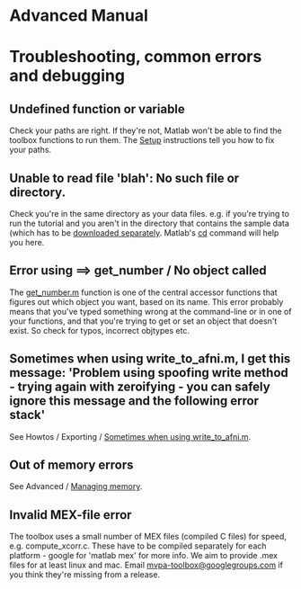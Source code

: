# Advanced Manual #



# Troubleshooting, common errors and debugging #

## Undefined function or variable ##

Check your paths are right. If they're not, Matlab won't be able to find the toolbox functions to run them. The [Setup](Setup.md) instructions tell you how to fix your paths.


## Unable to read file 'blah': No such file or directory. ##

Check you're in the same directory as your data files. e.g. if you're trying to run the tutorial and you aren't in the directory that contains the sample data (which has to be [downloaded separately](http://www.pni.princeton.edu/mvpa/). Matlab's [cd](http://www.mathworks.com/access/helpdesk/help/techdoc/index.html?/access/helpdesk/help/techdoc/ref/cd.html) command will help you here.



## Error using ==> get\_number / No object called ##

The [get\_number.m](http://code.google.com/p/princeton-mvpa-toolbox/source/browse/trunk/core/subj/get_number.m) function is one of the central accessor functions that figures out which object you want, based on its name. This error probably means that you've typed something wrong at the command-line or in one of your functions, and that you're trying to get or set an object that doesn't exist. So check for typos, incorrect objtypes etc.


## Sometimes when using write\_to\_afni.m, I get this message: 'Problem using spoofing write method - trying again with zeroifying - you can safely ignore this message and the following error stack' ##

See Howtos / Exporting / [Sometimes when using write\_to\_afni.m](HowtosExporting#Sometimes_when_using_write_to_afni.m,_I_get_this_message:_Proble.md).


## Out of memory errors ##

See Advanced / [Managing memory](ManualAdvancedMemoryManagement.md).


## Invalid MEX-file error ##

The toolbox uses a small number of MEX files (compiled C files) for speed, e.g. compute\_xcorr.c. These have to be compiled separately for each platform - google for 'matlab mex' for more info. We aim to provide .mex files for at least linux and mac. Email mvpa-toolbox@googlegroups.com if you think they're missing from a release.